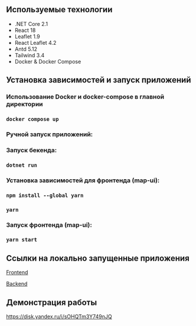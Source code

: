 ## Используемые технологии

- .NET Core 2.1
- React 18
- Leaflet 1.9
- React Leaflet 4.2
- Antd 5.12
- Tailwind 3.4
- Docker & Docker Compose

## Установка зависимостей и запуск приложений

### Использование Docker и docker-compose в главной директории

### `docker compose up`

### Ручной запуск приложений:

### Запуск бекенда:

### `dotnet run`

### Установка зависимостей для фронтенда (map-ui):

### `npm install --global yarn`
### `yarn`

### Запуск фронтенда (map-ui):

### `yarn start`

## Ссылки на локально запущенные приложения

[Frontend](http://localhost:3000)

[Backend](http://localhost:7008/swagger/index.html)

## Демонстрация работы

https://disk.yandex.ru/i/sOHQTm3Y749nJQ